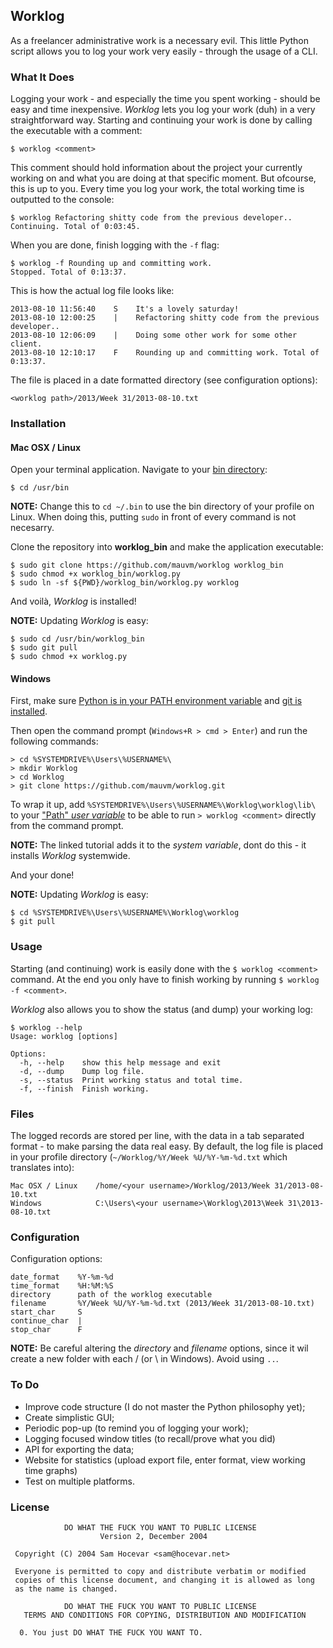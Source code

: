 ## Worklog

As a freelancer administrative work is a necessary evil. This little Python script allows you to log your work very easily - through the usage of a CLI.

### What It Does

Logging your work - and especially the time you spent working - should be easy and time inexpensive. _Worklog_ lets you log your work (duh) in a very straightforward way. Starting and continuing your work is done by calling the executable with a comment:

    $ worklog <comment>

This comment should hold information about the project your currently working on and what you are doing at that specific moment. But ofcourse, this is up to you.
Every time you log your work, the total working time is outputted to the console:

    $ worklog Refactoring shitty code from the previous developer..
    Continuing. Total of 0:03:45.

When you are done, finish logging with the `-f` flag:

    $ worklog -f Rounding up and committing work.
    Stopped. Total of 0:13:37.

This is how the actual log file looks like:

    2013-08-10 11:56:40    S    It's a lovely saturday!
    2013-08-10 12:00:25    |    Refactoring shitty code from the previous developer..
    2013-08-10 12:06:09    |    Doing some other work for some other client.
    2013-08-10 12:10:17    F    Rounding up and committing work. Total of 0:13:37.

The file is placed in a date formatted directory (see configuration options):

    <worklog path>/2013/Week 31/2013-08-10.txt

### Installation

#### Mac OSX / Linux

Open your terminal application. Navigate to your [bin directory](http://www.linuxnix.com/2012/10/linux-directory-structure-explained-bin-folder.html):

    $ cd /usr/bin

**NOTE:** Change this to `cd ~/.bin` to use the bin directory of your profile on Linux. When doing this, putting `sudo` in front of every command is not necesarry.

Clone the repository into **worklog_bin** and make the application executable:

    $ sudo git clone https://github.com/mauvm/worklog worklog_bin
    $ sudo chmod +x worklog_bin/worklog.py
    $ sudo ln -sf ${PWD}/worklog_bin/worklog.py worklog

And voilà, _Worklog_ is installed!

**NOTE:** Updating _Worklog_ is easy:

    $ sudo cd /usr/bin/worklog_bin
    $ sudo git pull
    $ sudo chmod +x worklog.py

#### Windows

First, make sure [Python is in your PATH environment variable](http://docs.python.org/2/faq/windows) and [git is installed](http://msysgit.github.io/).

Then open the command prompt (`Windows+R > cmd > Enter`) and run the following commands:

    > cd %SYSTEMDRIVE%\Users\%USERNAME%\
    > mkdir Worklog
    > cd Worklog
    > git clone https://github.com/mauvm/worklog.git

To wrap it up, add `%SYSTEMDRIVE%\Users\%USERNAME%\Worklog\worklog\lib\` to your ["Path" _user variable_](http://www.nextofwindows.com/how-to-addedit-environment-variables-in-windows-7/) to be able to run `> worklog <comment>` directly from the command prompt.

**NOTE:** The linked tutorial adds it to the _system variable_, dont do this - it installs _Worklog_ systemwide.

And your done!

**NOTE:** Updating _Worklog_ is easy:

    $ cd %SYSTEMDRIVE%\Users\%USERNAME%\Worklog\worklog
    $ git pull

### Usage

Starting (and continuing) work is easily done with the `$ worklog <comment>` command. At the end you only have to finish working by running `$ worklog -f <comment>`.

_Worklog_ also allows you to show the status (and dump) your working log:

    $ worklog --help
    Usage: worklog [options]

    Options:
      -h, --help    show this help message and exit
      -d, --dump    Dump log file.
      -s, --status  Print working status and total time.
      -f, --finish  Finish working.

### Files

The logged records are stored per line, with the data in a tab separated format - to make parsing the data real easy.
By default, the log file is placed in your profile directory (`~/Worklog/%Y/Week %U/%Y-%m-%d.txt` which translates into):

    Mac OSX / Linux    /home/<your username>/Worklog/2013/Week 31/2013-08-10.txt
    Windows            C:\Users\<your username>\Worklog\2013\Week 31\2013-08-10.txt

### Configuration

Configuration options:

    date_format    %Y-%m-%d
    time_format    %H:%M:%S
    directory      path of the worklog executable
    filename       %Y/Week %U/%Y-%m-%d.txt (2013/Week 31/2013-08-10.txt)
    start_char     S
    continue_char  |
    stop_char      F

**NOTE:** Be careful altering the _directory_ and _filename_ options, since it wil create a new folder with each / (or \ in Windows). Avoid using `..`.

### To Do

- Improve code structure (I do not master the Python philosophy yet);
- Create simplistic GUI;
- Periodic pop-up (to remind you of logging your work);
- Logging focused window titles (to recall/prove what you did)
- API for exporting the data;
- Website for statistics (upload export file, enter format, view working time graphs)
- Test on multiple platforms.

### License

                DO WHAT THE FUCK YOU WANT TO PUBLIC LICENSE
                        Version 2, December 2004
    
     Copyright (C) 2004 Sam Hocevar <sam@hocevar.net>
    
     Everyone is permitted to copy and distribute verbatim or modified
     copies of this license document, and changing it is allowed as long
     as the name is changed.
    
                DO WHAT THE FUCK YOU WANT TO PUBLIC LICENSE
       TERMS AND CONDITIONS FOR COPYING, DISTRIBUTION AND MODIFICATION
    
      0. You just DO WHAT THE FUCK YOU WANT TO.